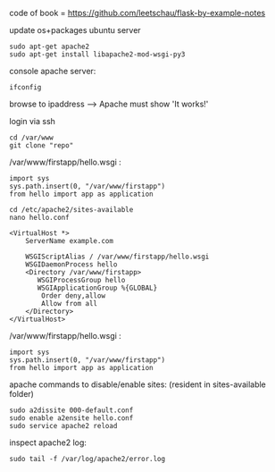 
code of book = 
https://github.com/leetschau/flask-by-example-notes


update os+packages ubuntu server

```
sudo apt-get apache2
sudo apt-get install libapache2-mod-wsgi-py3
```

console apache server:
```
ifconfig
```
browse to ipaddress --> Apache must show 'It works!'

login via ssh
```
cd /var/www
git clone "repo"
```


/var/www/firstapp/hello.wsgi :
```
import sys
sys.path.insert(0, "/var/www/firstapp")
from hello import app as application
```

```
cd /etc/apache2/sites-available
nano hello.conf
```

```
<VirtualHost *>
    ServerName example.com

    WSGIScriptAlias / /var/www/firstapp/hello.wsgi
    WSGIDaemonProcess hello
    <Directory /var/www/firstapp>
       WSGIProcessGroup hello
       WSGIApplicationGroup %{GLOBAL}
        Order deny,allow
        Allow from all
    </Directory>
</VirtualHost>
```

/var/www/firstapp/hello.wsgi :
```
import sys
sys.path.insert(0, "/var/www/firstapp")
from hello import app as application
```

apache commands to disable/enable sites:
(resident in sites-available folder)
```
sudo a2dissite 000-default.conf
sudo enable a2ensite hello.conf
sudo service apache2 reload
```
inspect apache2 log:
```
sudo tail -f /var/log/apache2/error.log
```

